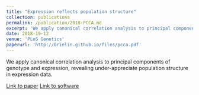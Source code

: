 ```yaml
---
title: "Expression reflects population structure"
collection: publications
permalink: /publication/2018-PCCA.md
excerpt: 'We apply canonical correlation analysis to principal components of genotype and expression, revealing under-appreciate population structure in expression data.'
date: 2018-19-12
venue: 'PLoS Genetics'
paperurl: 'http://brielin.github.io/files/pcca.pdf'
---
```

We apply canonical correlation analysis to principal components of genotype and expression, revealing under-appreciate population structure in expression data.

[Link to paper](http://brielin.github.io/files/pcca.pdf)
[Link to software](https://github.com/pachterlab/PCCA/)